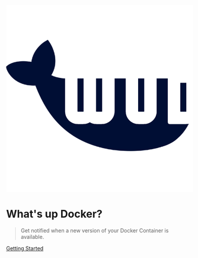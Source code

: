 ![logo](wud_logo.png)

# **What's up Docker?**

> Get notified when a new version of your Docker Container is available.

[Getting Started](introduction/)



